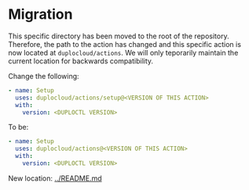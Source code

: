 # Migration  

This specific directory has been moved to the root of the repository. Therefore, the path to the action has changed and this specific action is now located at `duplocloud/actions`. We will only teporarily maintain the current location for backwards compatibility.

Change the following: 
```yaml
- name: Setup
  uses: duplocloud/actions/setup@<VERSION OF THIS ACTION>
  with:
    version: <DUPLOCTL VERSION>
```
To be: 
```yaml
- name: Setup
  uses: duplocloud/actions@<VERSION OF THIS ACTION>
  with:
    version: <DUPLOCTL VERSION>
```

New location: [../README.md](../README.md)
